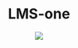 <h1 align="center">
  LMS-one
</h1>
<p align="center">
  <img src="https://github.com/gyaneshanand/NucleusProject/blob/main/src/main/webapp/WEB-INF/images/logo.png" />
</p>
